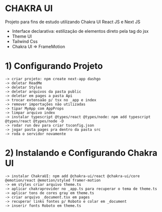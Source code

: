# CHAKRA UI
Projeto para fins de estudo utilizando Chakra UI React JS e Next JS

* Interface declarativa: estilização de elementos direto pela tag do jsx
* Theme UI
* Tailwind Css
* Chakra UI => FrameMotion

# 1) Configurando Projeto

	-> criar projeto: npm create next-app dashgo
	-> deletar ReadMe
	-> deletar Styles
	-> deletar arquivos da pasta public
	-> deletar em pages a pasta Api
	-> trocar extensaão p/ tsx no _app e index
	-> remover importações não utilizadas
	-> tipar MyApp com AppProps
	-> limpar arquivo index
	-> instalar typescript @types/react @types/node: npm add typescript @types/react @types/node -D
	-> rodar run dev para criar tsconfig.json
	-> jogar pasta pages pra dentro da pasta src
	-> roda o servidor novamente

# 2) Instalando e Configurando Chakra UI

	-> instalar ChakraUI: npm add @chakra-ui/react @chakra-ui/core @emotion/react @emotion/styled framer-motion
	-> em styles criar arquivo theme.ts
	-> aplicar chakraprovider no _app.ts para recuperar o tema de theme.ts
	-> aplicar tons de cores gray em theme.ts
	-> criar arquivo _document.tsx em pages
	-> recuperar links fontes p/ Roboto e colar em _document
	-> inserir fonts Roboto em theme.ts